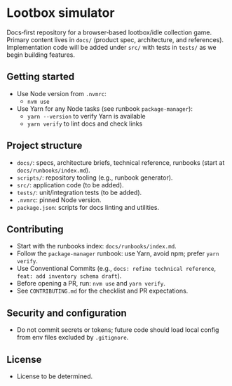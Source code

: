 # Lootbox simulator

Docs‑first repository for a browser‑based lootbox/idle collection game. Primary content lives
in `docs/` (product spec, architecture, and references). Implementation code will be added under
`src/` with tests in `tests/` as we begin building features.

## Getting started

- Use Node version from `.nvmrc`:
  - `nvm use`
- Use Yarn for any Node tasks (see runbook `package-manager`):
  - `yarn --version` to verify Yarn is available
  - `yarn verify` to lint docs and check links

## Project structure

- `docs/`: specs, architecture briefs, technical reference, runbooks (start at
  `docs/runbooks/index.md`).
- `scripts/`: repository tooling (e.g., runbook generator).
- `src/`: application code (to be added).
- `tests/`: unit/integration tests (to be added).
- `.nvmrc`: pinned Node version.
- `package.json`: scripts for docs linting and utilities.

## Contributing

- Start with the runbooks index: `docs/runbooks/index.md`.
- Follow the `package-manager` runbook: use Yarn, avoid npm; prefer `yarn verify`.
- Use Conventional Commits (e.g., `docs: refine technical reference`,
  `feat: add inventory schema draft`).
- Before opening a PR, run: `nvm use` and `yarn verify`.
- See `CONTRIBUTING.md` for the checklist and PR expectations.

## Security and configuration

- Do not commit secrets or tokens; future code should load local config from env files excluded by
  `.gitignore`.

## License

- License to be determined.

